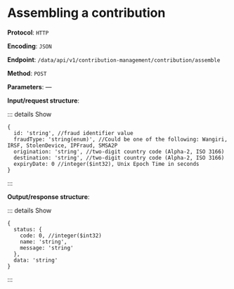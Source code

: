 # Assembling a contribution

**Protocol**: `HTTP`

**Encoding**: `JSON`

**Endpoint**: `/data/api/v1/contribution-management/contribution/assemble`

**Method**: `POST`

**Parameters**: —

**Input/request structure**:

::: details Show

```json5
{
  id: 'string', //fraud identifier value
  fraudType: 'string(enum)', //Could be one of the following: Wangiri, IRSF, StolenDevice, IPFraud, SMSA2P
  origination: 'string', //two-digit country code (Alpha-2, ISO 3166)
  destination: 'string', //two-digit country code (Alpha-2, ISO 3166)
  expiryDate: 0 //integer($int32), Unix Epoch Time in seconds
}
```

:::

**Output/response structure**:

::: details Show

```json5
{
  status: {
    code: 0, //integer($int32)
    name: 'string',
    message: 'string'
  },
  data: 'string'
}
```

:::
